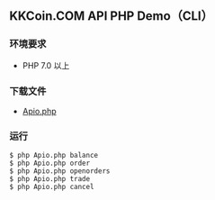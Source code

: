 ## KKCoin.COM API PHP Demo（CLI）

### 环境要求

- PHP 7.0 以上

### 下载文件

- [Apio.php](https://github.com/KKCoinEx/api-php-demo/blob/master/Apio.php)

### 运行

```
$ php Apio.php balance  
$ php Apio.php order  
$ php Apio.php openorders  
$ php Apio.php trade  
$ php Apio.php cancel  
```

